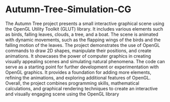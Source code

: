 # Autumn-Tree-Simulation-CG
The Autumn Tree project presents a small interactive graphical scene using the OpenGL Utility Toolkit (GLUT) library. It includes various elements such as birds, falling leaves, clouds, a tree, and a boat. The scene is animated with dynamic movements, such as the flapping wings of the birds and the falling motion of the leaves.
The project demonstrates the use of OpenGL commands to draw 2D shapes, manipulate their positions, and create animations. It showcases the power of computer graphics in creating visually appealing scenes and simulating natural phenomena.
The code can serve as a starting point for further development or experimentation with OpenGL graphics. It provides a foundation for adding more elements, refining the animations, and exploring additional features of OpenGL.
Overall, the project combines programming skills, mathematical calculations, and graphical rendering techniques to create an interactive and visually engaging scene using the OpenGL library
